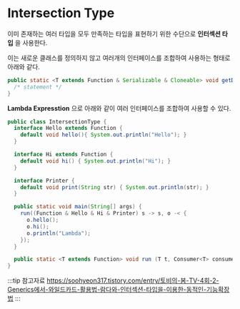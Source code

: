 # Intersection Type

이미 존재하는 여러 타입을 모두 만족하는 타입을 표현하기 위한 수단으로 **인터섹션 타입** 을 사용한다.

이는 새로운 클래스를 정의하지 않고 여러개의 인터페이스를 조합하여 사용하는 형태로 아래와 같다.

```java {1}
public static <T extends Function & Serializable & Cloneable> void getData(T t) {
  /* statement */
}
```

**Lambda Expresstion** 으로 아래와 같이 여러 인터페이스를 조합하여 사용할 수 있다.

```java
public class IntersectionType {
  interface Hello extends Function {
    default void hello(){ System.out.println("Hello"); }
  }

  interface Hi extends Function {
    default void hi() { System.out.println("Hi"); }
  }

  interface Printer {
    default void print(String str) { System.out.println(str); }
  }

  public static void main(String[] args) {
    run((Function & Hello & Hi & Printer) s -> s, o -< {
      o.hello();
      o.hi();
      o.println("Lambda");
    });
  }

  public static <T extends Function> void run (T t, Consumer<T> consumer) { consumer.accpet(t); }
}
```

:::tip 참고자료
<https://soohyeon317.tistory.com/entry/토비의-봄-TV-4회-2-Generics에서-와일드카드-활용법-람다와-인터섹션-타입을-이용한-동적인-기능확장법>
:::
